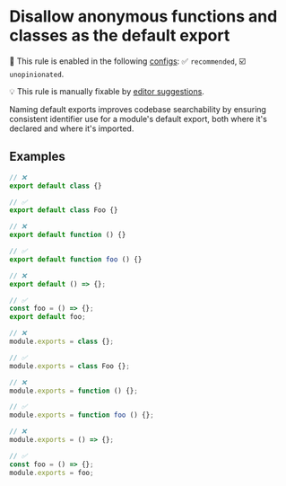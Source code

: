 # Disallow anonymous functions and classes as the default export

💼 This rule is enabled in the following [configs](https://github.com/sindresorhus/eslint-plugin-unicorn#recommended-config): ✅ `recommended`, ☑️ `unopinionated`.

💡 This rule is manually fixable by [editor suggestions](https://eslint.org/docs/latest/use/core-concepts#rule-suggestions).

<!-- end auto-generated rule header -->
<!-- Do not manually modify this header. Run: `npm run fix:eslint-docs` -->

Naming default exports improves codebase searchability by ensuring consistent identifier use for a module's default export, both where it's declared and where it's imported.

## Examples

```js
// ❌
export default class {}

// ✅
export default class Foo {}
```

```js
// ❌
export default function () {}

// ✅
export default function foo () {}
```

```js
// ❌
export default () => {};

// ✅
const foo = () => {};
export default foo;
```

```js
// ❌
module.exports = class {};

// ✅
module.exports = class Foo {};
```

```js
// ❌
module.exports = function () {};

// ✅
module.exports = function foo () {};
```

```js
// ❌
module.exports = () => {};

// ✅
const foo = () => {};
module.exports = foo;
```
